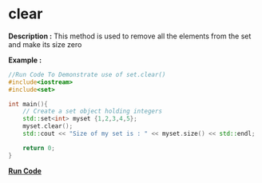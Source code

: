 # clear

**Description :**
    This method is used to remove all the elements from the set and make its size zero

**Example :**
```cpp
//Run Code To Demonstrate use of set.clear()
#include<iostream>
#include<set>

int main(){
    // Create a set object holding integers
    std::set<int> myset {1,2,3,4,5};
    myset.clear();
    std::cout << "Size of my set is : " << myset.size() << std::endl;

    return 0;
}

```
**[Run Code](https://ideone.com/14Ccn)**

